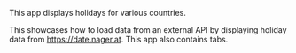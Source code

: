 This app displays holidays for various countries.

This showcases how to load data from an external API by displaying holiday data from
<https://date.nager.at>. This app also contains tabs.
